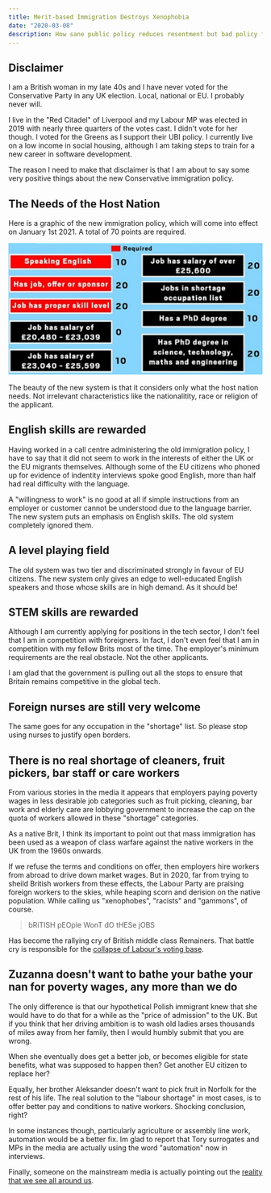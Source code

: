 ```yaml
---
title: Merit-based Immigration Destroys Xenophobia
date: "2020-03-08"
description: How sane public policy reduces resentment but bad policy feeds it
---
```


## Disclaimer

I am a British woman in my late 40s and I have never voted for the Conservative Party in any UK election. Local, national or EU. I probably never will.

I live in the "Red Citadel" of Liverpool and my Labour MP was elected in 2019 with nearly three quarters of the votes cast. I didn't vote for her though. I voted for the Greens as I support their UBI policy. I currently live on a low income in social housing, although I am taking steps to train for a new career in software development.

The reason I need to make that disclaimer is that I am about to say some very positive things about the new Conservative immigration policy.

## The Needs of the Host Nation

Here is a graphic of the new immigration policy, which will come into effect on January 1st 2021. A total of 70 points are required.

![](points-system.jpg)

The beauty of the new system is that it considers only what the host nation needs. Not irrelevant characteristics like the nationalitity, race or religion of the applicant.

## English skills are rewarded

Having worked in a call centre administering the old immigration policy, I have to say that it did not seem to work in the interests of either the UK or the EU migrants themselves. Although some of the EU citizens who phoned up for evidence of indentity interviews spoke good English, more than half had real difficulty with the language.

A "willingness to work" is no good at all if simple instructions from an employer or customer cannot be understood due to the language barrier. The new system puts an emphasis on English skills. The old system completely ignored them.

## A level playing field

The old system was two tier and discriminated strongly in favour of EU citizens. The new system only gives an edge to well-educated English speakers and those whose skills are in high demand. As it should be!

## STEM skills are rewarded

Although I am currently applying for positions in the tech sector, I don't feel that I am in competition with foreigners. In fact, I don't even feel that I am in competition with my fellow Brits most of the time. The employer's minimum requirements are the real obstacle. Not the other applicants.

I am glad that the government is pulling out all the stops to ensure that Britain remains competitive in the global tech.

## Foreign nurses are still very welcome

The same goes for any occupation in the "shortage" list. So please stop using nurses to justify open borders.

## There is no real shortage of cleaners, fruit pickers, bar staff or care workers

From various stories in the media it appears that employers paying poverty wages in less desirable job categories such as fruit picking, cleaning, bar work and elderly care are lobbying government to increase the cap on the quota of workers allowed in these "shortage" categories.

As a native Brit, I think its important to point out that mass immigration has been used as a weapon of class warfare against the native workers in the UK from the 1960s onwards.

If we refuse the terms and conditions on offer, then employers hire workers from abroad to drive down market wages. But in 2020, far from trying to sheild British workers from these effects, the Labour Party are praising foreign workers to the skies, while heaping scorn and derision on the native population. While calling us "xenophobes", "racists" and "gammons", of course.

> bRiTISH pEOple WonT dO tHESe jOBS

Has become the rallying cry of British middle class Remainers. That battle cry is responsible for the [collapse of Labour's voting base](https://www.theguardian.com/politics/2019/dec/13/labours-red-wall-demolished-by-tory-onslaught).

## Zuzanna doesn't want to bathe your bathe your nan for poverty wages, any more than we do

The only difference is that our hypothetical Polish immigrant knew that she would have to do that for a while as the "price of admission" to the UK. But if you think that her driving ambition is to wash old ladies arses thousands of miles away from her family, then I would humbly submit that you are wrong.

When she eventually does get a better job, or becomes eligible for state benefits, what was supposed to happen then? Get another EU citizen to replace her?

Equally, her brother Aleksander doesn't want to pick fruit in Norfolk for the rest of his life. The real solution to the "labour shortage" in most cases, is to offer better pay and conditions to native workers. Shocking conclusion, right?

In some instances though, particularly agriculture or assembly line work, automation would be a better fix. Im glad to report that Tory surrogates and MPs in the media are actually using the word "automation" now in interviews.

Finally, someone on the mainstream media is actually pointing out the [reality that we see all around us](https://www.youtube.com/watch?v=7Pq-S557XQU).